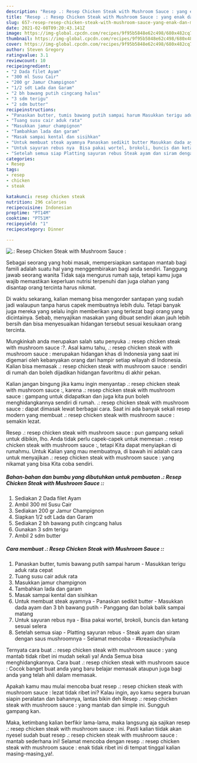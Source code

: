 ```yaml
---
description: "Resep .: Resep Chicken Steak with Mushroom Sauce : yang enak dan Mudah Dibuat"
title: "Resep .: Resep Chicken Steak with Mushroom Sauce : yang enak dan Mudah Dibuat"
slug: 657-resep-resep-chicken-steak-with-mushroom-sauce-yang-enak-dan-mudah-dibuat
date: 2021-02-08T09:20:43.141Z
image: https://img-global.cpcdn.com/recipes/9f95b5848e62c498/680x482cq70/resep-chicken-steak-with-mushroom-sauce-foto-resep-utama.jpg
thumbnail: https://img-global.cpcdn.com/recipes/9f95b5848e62c498/680x482cq70/resep-chicken-steak-with-mushroom-sauce-foto-resep-utama.jpg
cover: https://img-global.cpcdn.com/recipes/9f95b5848e62c498/680x482cq70/resep-chicken-steak-with-mushroom-sauce-foto-resep-utama.jpg
author: Steven Gregory
ratingvalue: 3.1
reviewcount: 10
recipeingredient:
- "2 Dada filet Ayam"
- "300 ml Susu Cair"
- "200 gr Jamur Champignon"
- "1/2 sdt Lada dan Garam"
- "2 bh bawang putih cingcang halus"
- "3 sdm terigu"
- "2 sdm butter"
recipeinstructions:
- "Panaskan butter, tumis bawang putih sampai harum Masukkan terigu aduk rata cepat"
- "Tuang susu cair aduk rata"
- "Masukkan jamur champignon"
- "Tambahkan lada dan garam"
- "Masak sampai kental dan sisihkan"
- "Untuk membuat steak ayamnya Panaskan sedikit butter Masukkan dada ayam dan 3 bh bawang putih Panggang dan bolak balik sampai matang"
- "Untuk sayuran rebus nya  Bisa pakai wortel, brokoli, buncis dan ketang sesuai selera"
- "Setelah semua siap Platting sayuran rebus Steak ayam dan siram dengan saus mushroomnya Selamat mencoba #kreasiachyhula"
categories:
- Resep
tags:
- resep
- chicken
- steak

katakunci: resep chicken steak 
nutrition: 296 calories
recipecuisine: Indonesian
preptime: "PT14M"
cooktime: "PT51M"
recipeyield: "1"
recipecategory: Dinner

---
```



![.: Resep Chicken Steak with Mushroom Sauce :](https://img-global.cpcdn.com/recipes/9f95b5848e62c498/680x482cq70/resep-chicken-steak-with-mushroom-sauce-foto-resep-utama.jpg)

Sebagai seorang yang hobi masak, mempersiapkan santapan mantab bagi famili adalah suatu hal yang menggembirakan bagi anda sendiri. Tanggung jawab seorang  wanita Tidak saja mengurus rumah saja, tetapi kamu juga wajib memastikan keperluan nutrisi terpenuhi dan juga olahan yang disantap orang tercinta harus nikmat.

Di waktu  sekarang, kalian memang bisa mengorder santapan yang sudah jadi walaupun tanpa harus capek membuatnya lebih dulu. Tetapi banyak juga mereka yang selalu ingin memberikan yang terlezat bagi orang yang dicintainya. Sebab, menyajikan masakan yang dibuat sendiri akan jauh lebih bersih dan bisa menyesuaikan hidangan tersebut sesuai kesukaan orang tercinta. 



Mungkinkah anda merupakan salah satu penyuka .: resep chicken steak with mushroom sauce :?. Asal kamu tahu, .: resep chicken steak with mushroom sauce : merupakan hidangan khas di Indonesia yang saat ini digemari oleh kebanyakan orang dari hampir setiap wilayah di Indonesia. Kalian bisa memasak .: resep chicken steak with mushroom sauce : sendiri di rumah dan boleh dijadikan hidangan favoritmu di akhir pekan.

Kalian jangan bingung jika kamu ingin menyantap .: resep chicken steak with mushroom sauce :, karena .: resep chicken steak with mushroom sauce : gampang untuk didapatkan dan juga kita pun boleh menghidangkannya sendiri di rumah. .: resep chicken steak with mushroom sauce : dapat dimasak lewat berbagai cara. Saat ini ada banyak sekali resep modern yang membuat .: resep chicken steak with mushroom sauce : semakin lezat.

Resep .: resep chicken steak with mushroom sauce : pun gampang sekali untuk dibikin, lho. Anda tidak perlu capek-capek untuk memesan .: resep chicken steak with mushroom sauce :, tetapi Kita dapat menyiapkan di rumahmu. Untuk Kalian yang mau membuatnya, di bawah ini adalah cara untuk menyajikan .: resep chicken steak with mushroom sauce : yang nikamat yang bisa Kita coba sendiri.

<!--inarticleads1-->

##### Bahan-bahan dan bumbu yang dibutuhkan untuk pembuatan .: Resep Chicken Steak with Mushroom Sauce ::

1. Sediakan 2 Dada filet Ayam
1. Ambil 300 ml Susu Cair
1. Sediakan 200 gr Jamur Champignon
1. Siapkan 1/2 sdt Lada dan Garam
1. Sediakan 2 bh bawang putih cingcang halus
1. Gunakan 3 sdm terigu
1. Ambil 2 sdm butter




<!--inarticleads2-->

##### Cara membuat .: Resep Chicken Steak with Mushroom Sauce ::

1. Panaskan butter, tumis bawang putih sampai harum - Masukkan terigu aduk rata cepat
1. Tuang susu cair aduk rata
1. Masukkan jamur champignon
1. Tambahkan lada dan garam
1. Masak sampai kental dan sisihkan
1. Untuk membuat steak ayamnya - Panaskan sedikit butter - Masukkan dada ayam dan 3 bh bawang putih - Panggang dan bolak balik sampai matang
1. Untuk sayuran rebus nya  - Bisa pakai wortel, brokoli, buncis dan ketang sesuai selera
1. Setelah semua siap - Platting sayuran rebus - Steak ayam dan siram dengan saus mushroomnya - Selamat mencoba - #kreasiachyhula




Ternyata cara buat .: resep chicken steak with mushroom sauce : yang mantab tidak ribet ini mudah sekali ya! Anda Semua bisa menghidangkannya. Cara buat .: resep chicken steak with mushroom sauce : Cocok banget buat anda yang baru belajar memasak ataupun juga bagi anda yang telah ahli dalam memasak.

Apakah kamu mau mulai mencoba buat resep .: resep chicken steak with mushroom sauce : lezat tidak ribet ini? Kalau ingin, ayo kamu segera buruan siapin peralatan dan bahannya, lantas bikin deh Resep .: resep chicken steak with mushroom sauce : yang mantab dan simple ini. Sungguh gampang kan. 

Maka, ketimbang kalian berfikir lama-lama, maka langsung aja sajikan resep .: resep chicken steak with mushroom sauce : ini. Pasti kalian tiidak akan nyesel sudah buat resep .: resep chicken steak with mushroom sauce : mantab sederhana ini! Selamat mencoba dengan resep .: resep chicken steak with mushroom sauce : enak tidak ribet ini di tempat tinggal kalian masing-masing,ya!.


